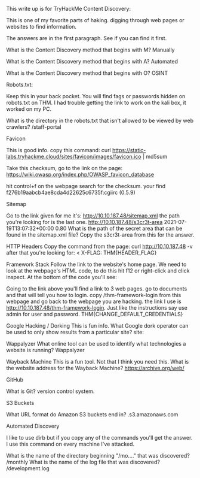 This write up is for TryHackMe Content Discovery:

This is one of my favorite parts of haking. digging through web pages or websites to find information. 

The answers are in the first paragraph. See if you can find it first.

What is the Content Discovery method that begins with M?
Manually

What is the Content Discovery method that begins with A?
Automated 

What is the Content Discovery method that begins with O?
OSINT 

Robots.txt:

Keep this in your back pocket. You will find fags or passwords hidden on robots.txt on THM. I had trouble getting the link to work on the kali box, it worked on my PC. 


What is the directory in the robots.txt that isn't allowed to be viewed by web crawlers?
/staff-portal

Favicon 

This is good info. copy this command: curl https://static-labs.tryhackme.cloud/sites/favicon/images/favicon.ico | md5sum

Take this checksum, go to the link on the page: https://wiki.owasp.org/index.php/OWASP_favicon_database

hit control+f on the webpage search for the checksum. your find f276b19aabcb4ae8cda4d22625c6735f:cgiirc (0.5.9)

Sitemap

Go to the link given for me it's: http://10.10.187.48/sitemap.xml
the path you're looking for is the last one. 
<url>
<loc>http://10.10.187.48/s3cr3t-area</loc>
<lastmod>2021-07-19T13:07:32+00:00</lastmod>
<priority>0.80</priority>
</url>
</urlset>
What is the path of the secret area that can be found in the sitemap.xml file? 
Copy the s3cr3t-area from this for the answer.

HTTP Headers 
Copy the command from the page: curl http://10.10.187.48 -v
after that you're looking for:
< X-FLAG: THM{HEADER_FLAG}

 Framework Stack 
Follow the link to the website's home page. We need to look at the webpage's HTML code, to do this hit f12 or right-click and click inspect. At the bottom of the code you'll see:
<!--
Page Generated in 0.05820 Seconds using the THM Framework v1.2 ( https://static-labs.tryhackme.cloud/sites/thm-web-framework )-->
Going to the link above you'll find a link to 3 web pages. go to documents and that will tell you how to login. copy /thm-framework-login from this webpage and go back to the webpage you are hacking. the link I use is http://10.10.187.48/thm-framework-login. Just like the instructions say use admin for user and password.
THM{CHANGE_DEFAULT_CREDENTIALS}

Google Hacking / Dorking 
This is fun info.
What Google dork operator can be used to only show results from a particular site?
site:

Wappalyzer 
What online tool can be used to identify what technologies a website is running? 
Wappalyzer 

Wayback Machine 
This is a fun tool. Not that I think you need this.
What is the website address for the Wayback Machine?
https://archive.org/web/

GitHub 

What is Git? 
version control system.

S3 Buckets 

What URL format do Amazon S3 buckets end in? 
.s3.amazonaws.com

Automated Discovery 

I like to use dirb but if you copy any of the commands you'll get the answer. I use this command on every machine I've attacked.

What is the name of the directory beginning "/mo...." that was discovered?
/monthly
What is the name of the log file that was discovered?
/development.log
